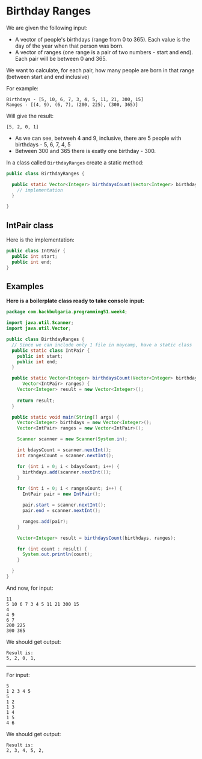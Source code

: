 # Birthday Ranges

We are given the following input: 

* A vector of people's birthdays (range from 0 to 365). Each value is the day of the year when that person was born.
* A vector of ranges (one range is a pair of two numbers - start and end). Each pair will be between 0 and 365.

We want to calculate, for each pair, how many people are born in that range (between start and end inclusive)


For example:

```
Birthdays - [5, 10, 6, 7, 3, 4, 5, 11, 21, 300, 15]
Ranges - [(4, 9), (6, 7), (200, 225), (300, 365)]
```

Will give the result:

```
[5, 2, 0, 1]
```

* As we can see, betweeh 4 and 9, inclusive, there are 5 people with birthdays - 5, 6, 7, 4, 5
* Between 300 and 365 there is exatly one birthday - 300.


In a class called `BirthdayRanges` create a static method:

```java
public class BirthdayRanges {

  public static Vector<Integer> birthdaysCount(Vector<Integer> birthdays, Vector<IntPair> ranges) {
    // implementation
  }

}
```

## IntPair class

Here is the implementation:

```java
public class IntPair {
  public int start;
  public int end;
}
```

## Examples

**Here is a boilerplate class ready to take console input:**

```java
package com.hackbulgaria.programming51.week4;

import java.util.Scanner;
import java.util.Vector;

public class BirthdayRanges {
  // Since we can include only 1 file in maycamp, have a static class
  public static class IntPair {
    public int start;
    public int end;
  }

  public static Vector<Integer> birthdaysCount(Vector<Integer> birthdays,
      Vector<IntPair> ranges) {
    Vector<Integer> result = new Vector<Integer>();
    
    return result;
  }

  public static void main(String[] args) {
    Vector<Integer> birthdays = new Vector<Integer>();
    Vector<IntPair> ranges = new Vector<IntPair>();

    Scanner scanner = new Scanner(System.in);

    int bdaysCount = scanner.nextInt();
    int rangesCount = scanner.nextInt();

    for (int i = 0; i < bdaysCount; i++) {
      birthdays.add(scanner.nextInt());
    }

    for (int i = 0; i < rangesCount; i++) {
      IntPair pair = new IntPair();

      pair.start = scanner.nextInt();
      pair.end = scanner.nextInt();

      ranges.add(pair);
    }

    Vector<Integer> result = birthdaysCount(birthdays, ranges);

    for (int count : result) {
      System.out.println(count);
    }

  }
}

```

And now, for input:

```
11
5 10 6 7 3 4 5 11 21 300 15
4
4 9
6 7
200 225
300 365
```

We should get output:

```
Result is:
5, 2, 0, 1,
```

---

For input:

```
5
1 2 3 4 5
5
1 2
1 3
1 4
1 5
4 6
```


We should get output:

```
Result is:
2, 3, 4, 5, 2,
```
